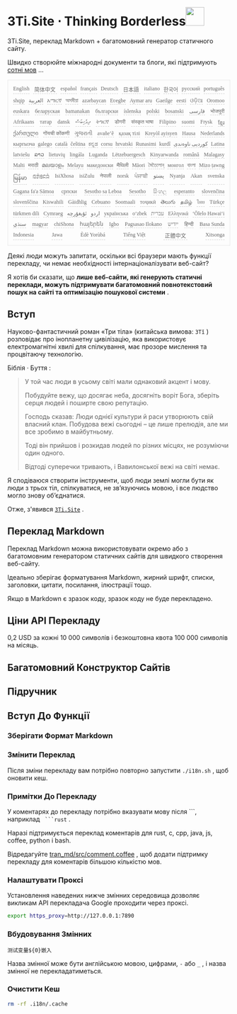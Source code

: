 <h1 style="justify-content:space-between">3Ti.Site ⋅ Thinking Borderless<img src="//i-01.eu.org/3Ti/logo.svg" style="user-select:none;margin-top:-1px;width:42px"></h1>

3Ti.Site, переклад Markdown + багатомовний генератор статичного сайту.

Швидко створюйте міжнародні документи та блоги, які підтримують [сотні мов](https://github.com/i18n-site/node/blob/main/lang/src/index.js) ...

<pre class="langli" style="display:flex;flex-wrap:wrap;background:transparent;border:1px solid #eee;font-size:12px;box-shadow:0 0 3px inset #eee;padding:12px 5px 4px 12px;justify-content:space-between;"><style>pre.langli i{font-weight:300;font-family:s;margin-right:7px;margin-bottom:8px;font-style:normal;color:#666;border-bottom:1px dashed #ccc;}</style><i>English</i><i> 简体中文 </i><i>español</i><i>français</i><i>Deutsch</i><i> 日本語 </i><i>italiano</i><i>한국어</i><i>русский</i><i>português</i><i>shqip</i><i>‫العربية‬</i><i>አማርኛ</i><i>অসমীয়া</i><i>azərbaycan</i><i>Eʋegbe</i><i>Aymar aru</i><i>Gaeilge</i><i>eesti</i><i>ଓଡ଼ିଆ</i><i>Oromoo</i><i>euskara</i><i>беларуская</i><i>bamanakan</i><i>български</i><i>íslenska</i><i>polski</i><i>bosanski</i><i>‫فارسی‬</i><i>भोजपुरी</i><i>Afrikaans</i><i>татар</i><i>dansk</i><i>‫ދިވެހިބަސް‬</i><i>ትግርኛ</i><i>डोगरी</i><i>संस्कृत भाषा</i><i>Filipino</i><i>suomi</i><i>Frysk</i><i>ខ្មែរ</i><i>ქართული</i><i>गोंयची कोंकणी</i><i>ગુજરાતી</i><i>avañe’ẽ</i><i>қазақ тілі</i><i>Kreyòl ayisyen</i><i>Hausa</i><i>Nederlands</i><i>кыргызча</i><i>galego</i><i>català</i><i>čeština</i><i>ಕನ್ನಡ</i><i>corsu</i><i>hrvatski</i><i>Runasimi</i><i>kurdî</i><i>‫کوردیی ناوەندی‬</i><i>Latina</i><i>latviešu</i><i>ລາວ</i><i>lietuvių</i><i>lingála</i><i>Luganda</i><i>Lëtzebuergesch</i><i>Kinyarwanda</i><i>română</i><i>Malagasy</i><i>Malti</i><i>मराठी</i><i>മലയാളം</i><i>Melayu</i><i>македонски</i><i>मैथिली</i><i>Māori</i><i>মৈতৈলোন্</i><i>монгол</i><i>বাংলা</i><i>Mizo ṭawng</i><i>မြန်မာ</i><i>𞄀𞄄𞄰𞄩𞄍𞄜𞄰</i><i>IsiXhosa</i><i>isiZulu</i><i>नेपाली</i><i>norsk</i><i>ਪੰਜਾਬੀ</i><i>‫پښتو‬</i><i>Nyanja</i><i>Akan</i><i>svenska</i><i>Gagana fa'a Sāmoa</i><i>српски</i><i>Sesotho sa Leboa</i><i>Sesotho</i><i>සිංහල</i><i>esperanto</i><i>slovenčina</i><i>slovenščina</i><i>Kiswahili</i><i>Gàidhlig</i><i>Cebuano</i><i>Soomaali</i><i>тоҷикӣ</i><i>తెలుగు</i><i>தமிழ்</i><i>ไทย</i><i>Türkçe</i><i>türkmen dili</i><i>Cymraeg</i><i>‫ئۇيغۇرچە‬</i><i>‫اردو‬</i><i>українська</i><i>o‘zbek</i><i>‫עברית‬</i><i>Ελληνικά</i><i>ʻŌlelo Hawaiʻi</i><i>‫سنڌي‬</i><i>magyar</i><i>chiShona</i><i>հայերեն</i><i>Igbo</i><i>Pagsasao Ilokano</i><i>‫ייִדיש‬</i><i>हिन्दी</i><i>Basa Sunda</i><i>Indonesia</i><i>Jawa</i><i>Èdè Yorùbá</i><i>Tiếng Việt</i><i> 正體中文 </i><i>Xitsonga</i></pre>

Деякі люди можуть запитати, оскільки всі браузери мають функції перекладу, чи немає необхідності інтернаціоналізувати веб-сайт?

Я хотів би сказати, що **лише веб-сайти, які генерують статичні переклади, можуть підтримувати багатомовний повнотекстовий пошук на сайті та оптимізацію пошукової системи** .

## Вступ

Науково-фантастичний роман «Три тіла» (китайська вимова: `3Tǐ` ) розповідає про інопланетну цивілізацію, яка використовує електромагнітні хвилі для спілкування, має прозоре мислення та процвітаючу технологію.

Біблія · Буття :

> У той час люди в усьому світі мали однаковий акцент і мову.
>
> Побудуйте вежу, що досягає неба, досягніть воріт Бога, зберіть серця людей і поширте свою репутацію.
>
> Господь сказав: Люди однієї культури й раси утворюють свій власний клан. Побудова вежі сьогодні – це лише прелюдія, але ми все зробимо в майбутньому.
>
> Тоді він прийшов і розкидав людей по різних місцях, не розуміючи один одного.
>
> Відтоді суперечки тривають, і Вавилонської вежі на світі немає.

Я сподіваюся створити інструменти, щоб люди землі могли бути як люди з трьох тіл, спілкуватися, не зв’язуючись мовою, і все людство могло знову об’єднатися.

Отже, з'явився [`3Ti.Site`](//3Ti.Site) .

## Переклад Markdown

Переклад Markdown можна використовувати окремо або з багатомовним генератором статичних сайтів для швидкого створення веб-сайту.

Ідеально зберігає форматування Markdown, жирний шрифт, списки, заголовки, цитати, посилання, ілюстрації тощо.

Якщо в Markdown є зразок коду, зразок коду не буде перекладено.

## Ціни API Перекладу

0,2 USD за кожні 10 000 символів і безкоштовна квота 100 000 символів на місяць.

## Багатомовний Конструктор Сайтів

## Підручник

## Вступ До Функції

### Зберігати Формат Markdown

### Змінити Переклад

Після зміни перекладу вам потрібно повторно запустити `./i18n.sh` , щоб оновити кеш.

### Примітки До Перекладу

У коментарях до перекладу потрібно вказувати мову після \```, наприклад ` ```rust` .

Наразі підтримується переклад коментарів для rust, c, cpp, java, js, coffee, python і bash.

Відредагуйте [tran_md/src/comment.coffee](https://github.com/i18n-site/node/blob/main/tran_md/src/comment.coffee) , щоб додати підтримку перекладу для коментарів більшою кількістю мов.

### Налаштувати Проксі

Установлення наведених нижче змінних середовища дозволяє викликам API перекладача Google проходити через проксі.

```bash
export https_proxy=http://127.0.0.1:7890
```

### Вбудовування Змінних

```
测试变量${0}嵌入
```

Назва змінної може бути англійською мовою, цифрами, `-` або `_` , і назва змінної не перекладатиметься.

### Очистити Кеш

```bash
rm -rf .i18n/.cache
```
